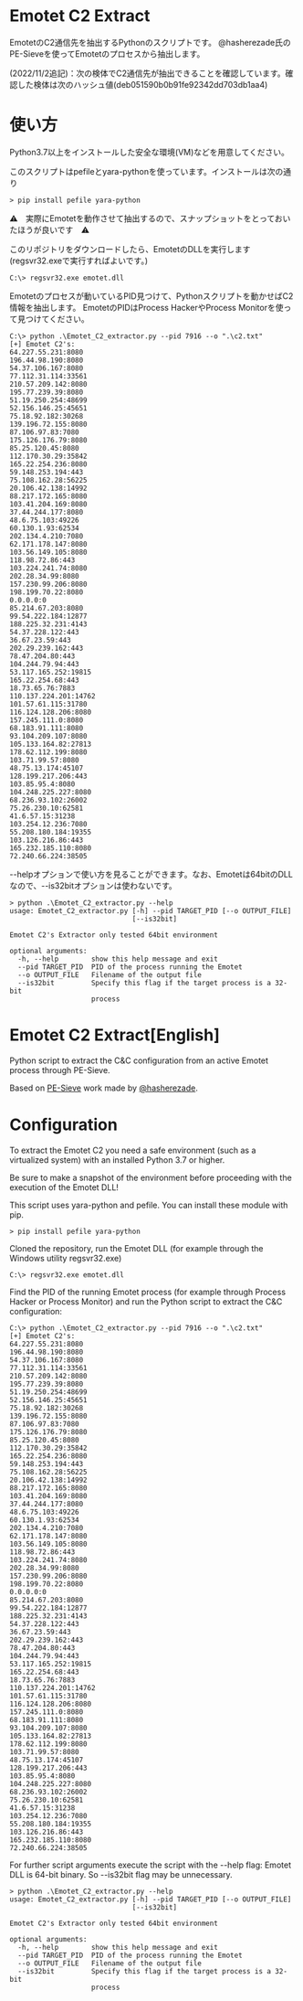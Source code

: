# Emotet C2 Extract

EmotetのC2通信先を抽出するPythonのスクリプトです。
@hasherezade氏のPE-Sieveを使ってEmotetのプロセスから抽出します。

(2022/11/2追記)：次の検体でC2通信先が抽出できることを確認しています。確認した検体は次のハッシュ値(deb051590b0b91fe92342dd703db1aa4)

# 使い方
Python3.7以上をインストールした安全な環境(VM)などを用意してください。

このスクリプトはpefileとyara-pythonを使っています。インストールは次の通り
```
> pip install pefile yara-python
```

:warning:　実際にEmotetを動作させて抽出するので、スナップショットをとっておいたほうが良いです　:warning:

このリポジトリをダウンロードしたら、EmotetのDLLを実行します(regsvr32.exeで実行すればよいです。)
```
C:\> regsvr32.exe emotet.dll
```

Emotetのプロセスが動いているPID見つけて、Pythonスクリプトを動かせばC2情報を抽出します。
EmotetのPIDはProcess HackerやProcess Monitorを使って見つけてください。
```
C:\> python .\Emotet_C2_extractor.py --pid 7916 --o ".\c2.txt"
[+] Emotet C2's:
64.227.55.231:8080
196.44.98.190:8080
54.37.106.167:8080
77.112.31.114:33561
210.57.209.142:8080
195.77.239.39:8080
51.19.250.254:48699
52.156.146.25:45651
75.18.92.182:30268
139.196.72.155:8080
87.106.97.83:7080
175.126.176.79:8080
85.25.120.45:8080
112.170.30.29:35842
165.22.254.236:8080
59.148.253.194:443
75.108.162.28:56225
20.106.42.138:14992
88.217.172.165:8080
103.41.204.169:8080
37.44.244.177:8080
48.6.75.103:49226
60.130.1.93:62534
202.134.4.210:7080
62.171.178.147:8080
103.56.149.105:8080
118.98.72.86:443
103.224.241.74:8080
202.28.34.99:8080
157.230.99.206:8080
198.199.70.22:8080
0.0.0.0:0
85.214.67.203:8080
99.54.222.184:12877
188.225.32.231:4143
54.37.228.122:443
36.67.23.59:443
202.29.239.162:443
78.47.204.80:443
104.244.79.94:443
53.117.165.252:19815
165.22.254.68:443
18.73.65.76:7883
110.137.224.201:14762
101.57.61.115:31780
116.124.128.206:8080
157.245.111.0:8080
68.183.91.111:8080
93.104.209.107:8080
105.133.164.82:27813
178.62.112.199:8080
103.71.99.57:8080
48.75.13.174:45107
128.199.217.206:443
103.85.95.4:8080
104.248.225.227:8080
68.236.93.102:26002
75.26.230.10:62581
41.6.57.15:31238
103.254.12.236:7080
55.208.180.184:19355
103.126.216.86:443
165.232.185.110:8080
72.240.66.224:38505
```

--helpオプションで使い方を見ることができます。なお、Emotetは64bitのDLLなので、--is32bitオプションは使わないです。
```
> python .\Emotet_C2_extractor.py --help
usage: Emotet_C2_extractor.py [-h] --pid TARGET_PID [--o OUTPUT_FILE]
                              [--is32bit]

Emotet C2's Extractor only tested 64bit environment

optional arguments:
  -h, --help        show this help message and exit
  --pid TARGET_PID  PID of the process running the Emotet
  --o OUTPUT_FILE   Filename of the output file
  --is32bit         Specify this flag if the target process is a 32-bit
                    process
```
# Emotet C2 Extract[English]
Python script to extract the C&C configuration from an active Emotet process through PE-Sieve.

Based on [PE-Sieve](https://github.com/hasherezade/pe-sieve) work made by [@hasherezade](https://github.com/hasherezade).

# Configuration
To extract the Emotet C2 you need a safe environment (such as a virtualized system) with an installed Python 3.7 or higher.  

Be sure to make a snapshot of the environment before proceeding with the execution of the Emotet DLL!

This script uses yara-python and pefile. You can install these module with pip.
```
> pip install pefile yara-python
```

Cloned the repository, run the Emotet DLL (for example through the Windows utility regsvr32.exe) 
```
C:\> regsvr32.exe emotet.dll
```
Find the PID of the running Emotet process (for example through Process Hacker or Process Monitor) and run the Python script to extract the C&C configuration:
```
C:\> python .\Emotet_C2_extractor.py --pid 7916 --o ".\c2.txt"
[+] Emotet C2's:
64.227.55.231:8080
196.44.98.190:8080
54.37.106.167:8080
77.112.31.114:33561
210.57.209.142:8080
195.77.239.39:8080
51.19.250.254:48699
52.156.146.25:45651
75.18.92.182:30268
139.196.72.155:8080
87.106.97.83:7080
175.126.176.79:8080
85.25.120.45:8080
112.170.30.29:35842
165.22.254.236:8080
59.148.253.194:443
75.108.162.28:56225
20.106.42.138:14992
88.217.172.165:8080
103.41.204.169:8080
37.44.244.177:8080
48.6.75.103:49226
60.130.1.93:62534
202.134.4.210:7080
62.171.178.147:8080
103.56.149.105:8080
118.98.72.86:443
103.224.241.74:8080
202.28.34.99:8080
157.230.99.206:8080
198.199.70.22:8080
0.0.0.0:0
85.214.67.203:8080
99.54.222.184:12877
188.225.32.231:4143
54.37.228.122:443
36.67.23.59:443
202.29.239.162:443
78.47.204.80:443
104.244.79.94:443
53.117.165.252:19815
165.22.254.68:443
18.73.65.76:7883
110.137.224.201:14762
101.57.61.115:31780
116.124.128.206:8080
157.245.111.0:8080
68.183.91.111:8080
93.104.209.107:8080
105.133.164.82:27813
178.62.112.199:8080
103.71.99.57:8080
48.75.13.174:45107
128.199.217.206:443
103.85.95.4:8080
104.248.225.227:8080
68.236.93.102:26002
75.26.230.10:62581
41.6.57.15:31238
103.254.12.236:7080
55.208.180.184:19355
103.126.216.86:443
165.232.185.110:8080
72.240.66.224:38505
```

For further script arguments execute the script with the --help flag:
Emotet DLL is 64-bit binary. So --is32bit flag may be unnecessary.
```
> python .\Emotet_C2_extractor.py --help
usage: Emotet_C2_extractor.py [-h] --pid TARGET_PID [--o OUTPUT_FILE]
                              [--is32bit]

Emotet C2's Extractor only tested 64bit environment

optional arguments:
  -h, --help        show this help message and exit
  --pid TARGET_PID  PID of the process running the Emotet
  --o OUTPUT_FILE   Filename of the output file
  --is32bit         Specify this flag if the target process is a 32-bit
                    process
```
